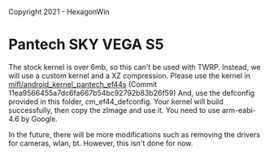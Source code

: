 Copyright 2021 - HexagonWin

Pantech SKY VEGA S5
=============

The stock kernel is over 6mb, so this can't be used with TWRP.
Instead, we will use a custom kernel and a XZ compression.
Please use the kernel in [mifl/android_kernel_pantech_ef44s](https://github.com/mifl/android_kernel_pantech_ef44s)
(Commit 11ea9566455a7dc6fa667b54bc92792b83b26f59)
And, use the defconfig provided in this folder, cm_ef44_defconfig.
Your kernel will build successfully, then copy the zImage and use it.
You need to use arm-eabi-4.6 by Google.

In the future, there will be more modifications such as removing the drivers for cameras, wlan, bt. However, this isn't done for now.
